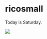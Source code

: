 # ricosmall

Today is Saturday.

<img src="https://github-readme-stats.vercel.app/api?username=ricosmall&show_icons=true" />

